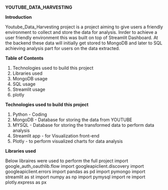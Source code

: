 **YOUTUBE_DATA_HARVESTING**

**Introduction**

Youtube_Data_Harvesting project is a project aiming to give users a friendly environment to collect and store the data for analysis. Inrder to achieve a user friendly environment this was built on top of Streamlit Dashboard. At the backend these data will initially get stored to MongoDB and later to SQL achieving analysis part for users on the data extracted.


**Table of Contents**
   1.  Technologies used to build this project
   2.  Libraries used
   3.  MongoDB usage
   4.  SQL usage
   5.  Streamlit usage
   6.  plotly 


**Technologies used to build this project**
  1. Python - Coding
  2. MongoDB - Database for storing the data from YOUTUBE
  3. MYSQL - Database for storing the transformed data to perform data analysis
  4. Streamlit app - for Visualization front-end
  5. Plotly - to perform visualized charts for data analysis


**Libraries used**

Below libraires were used to perform the full project
import google_auth_oauthlib.flow
import googleapiclient.discovery
import googleapiclient.errors
import pandas as pd
import pymongo
import streamlit as st 
import numpy as np
import pymysql
import re
import plotly.express as px 



